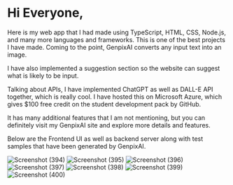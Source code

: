# Hi Everyone,

Here is my web app that I had made using TypeScript, HTML, CSS, Node.js, and many more languages and frameworks.
This is one of the best projects I have made. Coming to the point, GenpixAI converts any input text into an image.

I have also implemented a suggestion section so the website can suggest what is likely to be input.

Talking about APIs, I have implemented ChatGPT as well as DALL-E API together, which is really cool. 
I have hosted this on Microsoft Azure, which gives $100 free credit on the student development pack by GitHub.

It has many additional features that I am not mentioning, but you can definitely visit my GenpixAI site and explore more details and features.

Below are the Frontend UI as well as backend server along with test samples that have been generated by GenpixAI.


![Screenshot (394)](https://github.com/siddharthgauts/GenpixAI/assets/95357196/083579cb-69c2-4bff-9177-d0946616cf2e)
![Screenshot (395)](https://github.com/siddharthgauts/GenpixAI/assets/95357196/0972e6a3-a36d-433a-a356-b9ba7fcb5235)
![Screenshot (396)](https://github.com/siddharthgauts/GenpixAI/assets/95357196/90ffbfc2-75ab-4249-8d48-387ec5efa03f)
![Screenshot (397)](https://github.com/siddharthgauts/GenpixAI/assets/95357196/b9a29073-6c2a-4e5b-99ea-505f43ade2bc)
![Screenshot (398)](https://github.com/siddharthgauts/GenpixAI/assets/95357196/1f318e01-f2c8-4380-ab2c-5dd9dc823b93)
![Screenshot (399)](https://github.com/siddharthgauts/GenpixAI/assets/95357196/ba840ee2-7d62-4f57-b0fc-da3d5d37e083)
![Screenshot (400)](https://github.com/siddharthgauts/GenpixAI/assets/95357196/dd312067-05a7-4751-bb3b-53c6fe187c26)


